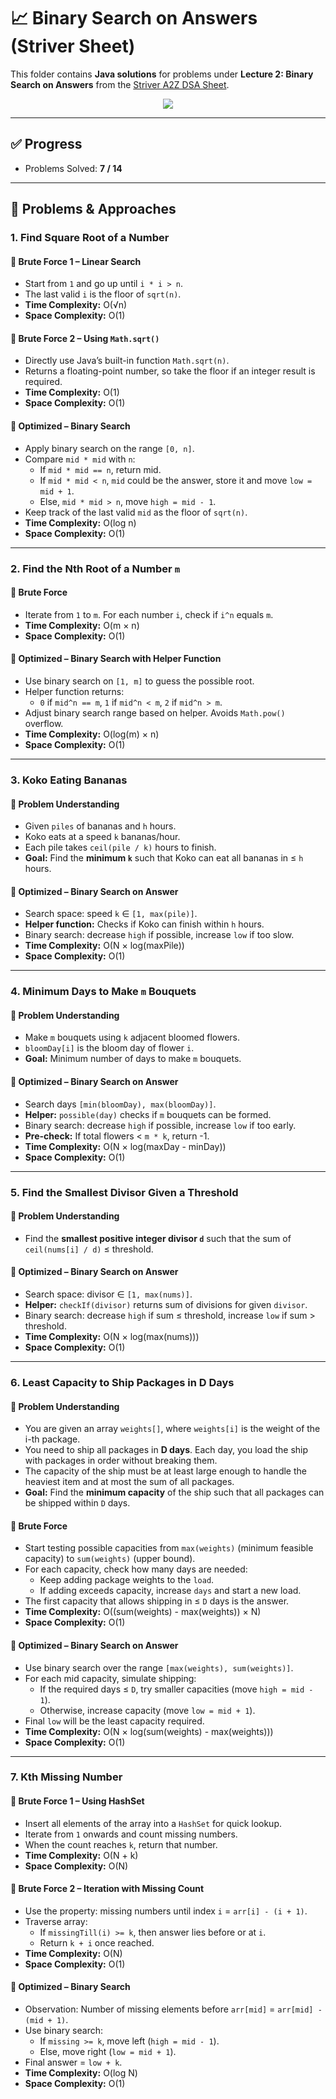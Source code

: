 # 📈 Binary Search on Answers (Striver Sheet)

This folder contains **Java solutions** for problems under **Lecture 2: Binary Search on Answers** from the [Striver A2Z DSA Sheet](https://takeuforward.org/interviews/strivers-sde-sheet-top-coding-interview-problems/).

<p align="center">
  <img src="https://img.shields.io/badge/Binary%20Search%20on%20Answers-7%2F14-yellow?style=for-the-badge" />
</p>

---

## ✅ Progress
- Problems Solved: **7 / 14**

---

## 📌 Problems & Approaches

### 1. Find Square Root of a Number

#### 🔹 Brute Force 1 – Linear Search
- Start from `1` and go up until `i * i > n`.  
- The last valid `i` is the floor of `sqrt(n)`.  
- **Time Complexity:** O(√n)  
- **Space Complexity:** O(1)  

#### 🔹 Brute Force 2 – Using `Math.sqrt()`
- Directly use Java’s built-in function `Math.sqrt(n)`.  
- Returns a floating-point number, so take the floor if an integer result is required.  
- **Time Complexity:** O(1)  
- **Space Complexity:** O(1)  

#### 🔹 Optimized – Binary Search
- Apply binary search on the range `[0, n]`.  
- Compare `mid * mid` with `n`:  
  - If `mid * mid == n`, return mid.  
  - If `mid * mid < n`, `mid` could be the answer, store it and move `low = mid + 1`.  
  - Else, `mid * mid > n`, move `high = mid - 1`.  
- Keep track of the last valid `mid` as the floor of `sqrt(n)`.  
- **Time Complexity:** O(log n)  
- **Space Complexity:** O(1)  

---

### 2. Find the Nth Root of a Number `m`

#### 🔹 Brute Force
- Iterate from `1` to `m`. For each number `i`, check if `i^n` equals `m`.
- **Time Complexity:** O(m × n)  
- **Space Complexity:** O(1)

#### 🔹 Optimized – Binary Search with Helper Function
- Use binary search on `[1, m]` to guess the possible root.  
- Helper function returns:
  - `0` if `mid^n == m`, `1` if `mid^n < m`, `2` if `mid^n > m`.
- Adjust binary search range based on helper. Avoids `Math.pow()` overflow.  
- **Time Complexity:** O(log(m) × n)  
- **Space Complexity:** O(1)  

---

### 3. Koko Eating Bananas

#### 🔹 Problem Understanding
- Given `piles` of bananas and `h` hours.  
- Koko eats at a speed `k` bananas/hour.  
- Each pile takes `ceil(pile / k)` hours to finish.  
- **Goal:** Find the **minimum `k`** such that Koko can eat all bananas in ≤ `h` hours.

#### 🔹 Optimized – Binary Search on Answer
- Search space: speed `k` ∈ `[1, max(pile)]`.
- **Helper function:** Checks if Koko can finish within `h` hours.
- Binary search: decrease `high` if possible, increase `low` if too slow.
- **Time Complexity:** O(N × log(maxPile))  
- **Space Complexity:** O(1)  

---

### 4. Minimum Days to Make `m` Bouquets

#### 🔹 Problem Understanding
- Make `m` bouquets using `k` adjacent bloomed flowers.
- `bloomDay[i]` is the bloom day of flower `i`.
- **Goal:** Minimum number of days to make `m` bouquets.

#### 🔹 Optimized – Binary Search on Answer
- Search days `[min(bloomDay), max(bloomDay)]`.
- **Helper:** `possible(day)` checks if `m` bouquets can be formed.
- Binary search: decrease `high` if possible, increase `low` if too early.
- **Pre-check:** If total flowers < `m * k`, return -1.
- **Time Complexity:** O(N × log(maxDay - minDay))  
- **Space Complexity:** O(1)  

---

### 5. Find the Smallest Divisor Given a Threshold

#### 🔹 Problem Understanding
- Find the **smallest positive integer divisor `d`** such that the sum of `ceil(nums[i] / d)` ≤ threshold.

#### 🔹 Optimized – Binary Search on Answer
- Search space: divisor ∈ `[1, max(nums)]`.
- **Helper:** `checkIf(divisor)` returns sum of divisions for given `divisor`.
- Binary search: decrease `high` if sum ≤ threshold, increase `low` if sum > threshold.
- **Time Complexity:** O(N × log(max(nums)))  
- **Space Complexity:** O(1)  

---

### 6. Least Capacity to Ship Packages in D Days

#### 🔹 Problem Understanding
- You are given an array `weights[]`, where `weights[i]` is the weight of the i-th package.  
- You need to ship all packages in **D days**. Each day, you load the ship with packages in order without breaking them.  
- The capacity of the ship must be at least large enough to handle the heaviest item and at most the sum of all packages.  
- **Goal:** Find the **minimum capacity** of the ship such that all packages can be shipped within `D` days.

#### 🔹 Brute Force
- Start testing possible capacities from `max(weights)` (minimum feasible capacity) to `sum(weights)` (upper bound).  
- For each capacity, check how many days are needed:
  - Keep adding package weights to the `load`.  
  - If adding exceeds capacity, increase `days` and start a new load.  
- The first capacity that allows shipping in ≤ `D` days is the answer.  
- **Time Complexity:** O((sum(weights) - max(weights)) × N)  
- **Space Complexity:** O(1)  

#### 🔹 Optimized – Binary Search on Answer
- Use binary search over the range `[max(weights), sum(weights)]`.  
- For each mid capacity, simulate shipping:
  - If the required days ≤ `D`, try smaller capacities (move `high = mid - 1`).  
  - Otherwise, increase capacity (move `low = mid + 1`).  
- Final `low` will be the least capacity required.  
- **Time Complexity:** O(N × log(sum(weights) - max(weights)))  
- **Space Complexity:** O(1)  

---

### 7. Kth Missing Number

#### 🔹 Brute Force 1 – Using HashSet
- Insert all elements of the array into a `HashSet` for quick lookup.  
- Iterate from `1` onwards and count missing numbers.  
- When the count reaches `k`, return that number.  
- **Time Complexity:** O(N + k)  
- **Space Complexity:** O(N)  

#### 🔹 Brute Force 2 – Iteration with Missing Count
- Use the property: missing numbers until index `i` = `arr[i] - (i + 1)`.  
- Traverse array:  
  - If `missingTill(i) >= k`, then answer lies before or at `i`.  
  - Return `k + i` once reached.  
- **Time Complexity:** O(N)  
- **Space Complexity:** O(1)  

#### 🔹 Optimized – Binary Search
- Observation: Number of missing elements before `arr[mid]` = `arr[mid] - (mid + 1)`.  
- Use binary search:  
  - If `missing >= k`, move left (`high = mid - 1`).  
  - Else, move right (`low = mid + 1`).  
- Final answer = `low + k`.  
- **Time Complexity:** O(log N)  
- **Space Complexity:** O(1)  

